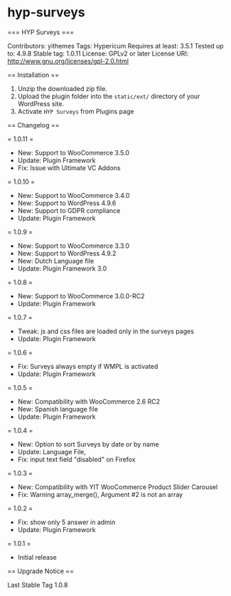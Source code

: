 # hyp-surveys

=== HYP Surveys ===

Contributors: yithemes
Tags: Hypericum
Requires at least: 3.5.1
Tested up to: 4.9.8
Stable tag: 1.0.11
License: GPLv2 or later
License URI: http://www.gnu.org/licenses/gpl-2.0.html

== Installation ==

1. Unzip the downloaded zip file.
2. Upload the plugin folder into the `static/ext/` directory of your WordPress site.
3. Activate `HYP Surveys` from Plugins page

== Changelog ==

= 1.0.11 =
* New: Support to WooCommerce 3.5.0
* Update: Plugin Framework
* Fix: Issue with Ultimate VC Addons

= 1.0.10 =
* New: Support to WooCommerce 3.4.0
* New: Support to WordPress 4.9.6
* New: Support to GDPR compliance
* Update: Plugin Framework

= 1.0.9 =
* New: Support to WooCommerce 3.3.0
* New: Support to WordPress 4.9.2
* New: Dutch Language file
* Update: Plugin Framework 3.0

= 1.0.8 =
* New: Support to WooCommerce 3.0.0-RC2
* Update: Plugin Framework

= 1.0.7 =

* Tweak:  js and css files are loaded only in the surveys pages
* Update: Plugin Framework

= 1.0.6 =

* Fix: Surveys always empty if WMPL is activated
* Update: Plugin Framework

= 1.0.5 =
* New: Compatibility with WooCommerce 2.6 RC2
* New: Spanish language file
* Update: Plugin Framework

= 1.0.4 =

* New: Option to sort Surveys by date or by name
* Update: Language File,
* Fix: input text field "disabled" on Firefox

= 1.0.3 =

* New: Compatibility with YIT WooCommerce Product Slider Carousel
* Fix: Warning array_merge(), Argument #2 is not an array

= 1.0.2 =

* Fix: show only 5 answer in admin
* Update: Plugin Framework

= 1.0.1 =

* Initial release

== Upgrade Notice ==

Last Stable Tag 1.0.8
